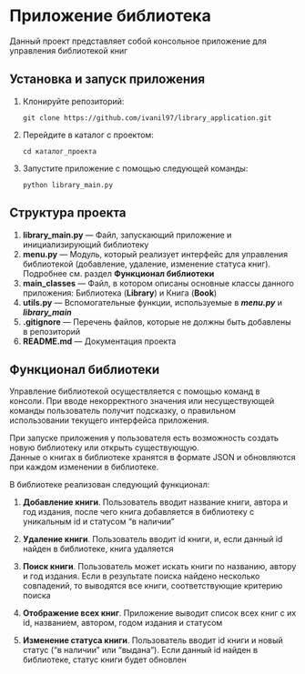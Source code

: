 # Приложение библиотека
Данный проект представляет собой консольное приложение для управления библиотекой книг

## Установка и запуск приложения
1. Клонируйте репозиторий:
   ```
   git clone https://github.com/ivanil97/library_application.git
   ```
2. Перейдите в каталог с проектом:
   ```
   cd каталог_проекта
   ```
3. Запустите приложение с помощью следующей команды:
   ```
   python library_main.py
   ```

## Структура проекта

1. **library_main.py** — Файл, запускающий приложение и инициализирующий библиотеку
2. **menu.py** — Модуль, который реализует интерфейс для управления библиотекой (добавление, удаление, изменение статуса книг). Подробнее см. раздел **Функционал библиотеки**
3. **main_classes** — Файл, в котором описаны основные классы данного приложения: Библиотека (**Library**) и Книга (**Book**) 
4. **utils.py** —  Вспомогательные функции, используемые в **_menu.py_** и _**library_main**_
5. **.gitignore** — Перечень файлов, которые не должны быть добавлены в репозиторий
6. **README.md** — Документация проекта


## Функционал библиотеки
Управление библиотекой осуществляется с помощью команд в консоли. При вводе некорректного значения или несуществующей команды пользователь получит подсказку, о правильном использовании текущего интерфейса приложения.

При запуске приложения у пользователя есть возможность создать новую библиотеку или открыть существующую.
\
Данные о книгах в библиотеке хранятся в формате JSON и обновляются при каждом изменении в библиотеке.


В библиотеке реализован следующий функционал:
    
1. **Добавление книги**. Пользователь вводит название книги, автора и год издания, после чего книга добавляется в библиотеку с уникальным id и статусом “в наличии”


2. **Удаление книги**. Пользователь вводит id книги, и, если данный id найден в библиотеке, книга удаляется


3. **Поиск книги**. Пользователь может искать книги по названию, автору и год издания. Если в результате поиска найдено несколько совпадений, то выводятся все книги, соответствующие критерию поиска


4. **Отображение всех книг**. Приложение выводит список всех книг с их id, названием, автором, годом издания и статусом


5. **Изменение статуса книги**. Пользователь вводит id книги и новый статус (“в наличии” или “выдана”). Если данный id найден в библиотеке, статус книги будет обновлен

